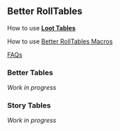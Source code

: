 ## Better RollTables

How to use [**Loot Tables**](./Loot-Tables.md)

How to use [Better RollTables Macros](./API-for-macros-and-modules#how-to-roll-tables-from-macros)

[FAQs](./FAQ.md)


### Better Tables
*Work in progress*

### Story Tables
*Work in progress*
